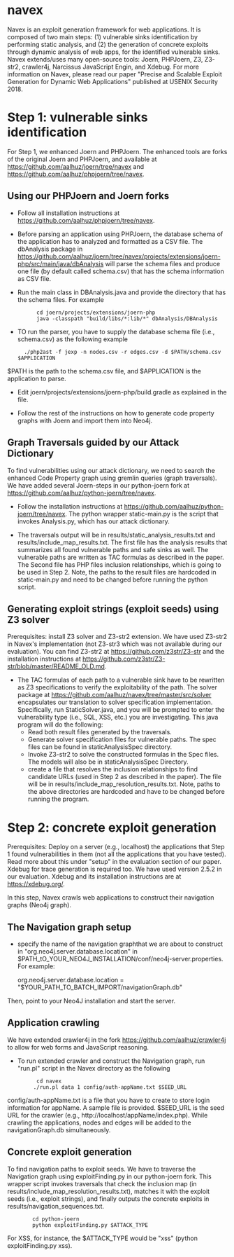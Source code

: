 # navex
Navex is an exploit generation framework for web applications. It is composed of two main steps: (1) vulnerable sinks identification by performing static analysis, and (2) the generation of concrete exploits through dynamic analysis of web apps, for the identified vulnerable sinks. Navex extends/uses many open-source tools: Joern, PHPJoern, Z3, Z3-str2, crawler4j, Narcissus JavaScript Engin, and Xdebug. For more information on Navex, please read our paper "Precise and Scalable Exploit Generation for Dynamic Web Applications" published at USENIX Security 2018.

# Step 1: vulnerable sinks identification #
For Step 1, we enhanced Joern and PHPJoern. The enhanced tools are forks of the original Joern and PHPJoern, and available at https://github.com/aalhuz/joern/tree/navex and https://github.com/aalhuz/phpjoern/tree/navex.   


## Using our PHPJoern and Joern forks ##

- Follow all installation instructions at https://github.com/aalhuz/phpjoern/tree/navex.
- Before parsing an application using PHPJoern, the database schema of the application has to analyzed and formatted as a CSV file.
The dbAnalysis package in https://github.com/aalhuz/joern/tree/navex/projects/extensions/joern-php/src/main/java/dbAnalysis will parse the schema files and produce one file (by default called schema.csv) that has the schema information as CSV file.

- Run the main class in DBAnalysis.java and provide the directory that has the schema files. For example

			cd joern/projects/extensions/joern-php
			java -classpath "build/libs/*:lib/*" dbAnalysis/DBAnalysis


- TO run the parser, you have to supply the database schema file (i.e., schema.csv) as the following example
  			
        ./php2ast -f jexp -n nodes.csv -r edges.csv -d $PATH/schema.csv $APPLICATION

$PATH is the path to the schema.csv file, and $APPLICATION is the application to parse.

- Edit joern/projects/extensions/joern-php/build.gradle as explained in the file. 

- Follow the rest of the instructions on how to generate code property graphs with Joern and import them into Neo4j.

## Graph Traversals guided by our Attack Dictionary ##

To find vulnerabilities using our attack dictionary, we need to search the enhanced Code Property graph using gremlin queries (graph traversals). We have added several Joern-steps in our python-joern fork at https://github.com/aalhuz/python-joern/tree/navex.
 
- Follow the installation instructions at https://github.com/aalhuz/python-joern/tree/navex. The python wrapper static-main.py is the script that invokes Analysis.py, which has our attack dictionary.

- The traversals output will be in results/static_analysis_results.txt and results/include_map_results.txt. The first file has the analysis results that summarizes all found vulnerable paths and safe sinks as well. The vulnerable paths are written as TAC formulas as described in the paper. The Second file has PHP files inclusion relationships, which is going to be used in Step 2. Note, the paths to the result files are hardcoded in static-main.py and need to be changed before running the python script.

## Generating exploit strings (exploit seeds) using Z3 solver ##
Prerequisites: install Z3 solver and Z3-str2 extension. We have used Z3-str2 in Navex's implementation (not Z3-str3 which was not available during our evaluation). You can find Z3-str2 at https://github.com/z3str/Z3-str and the installation instructions at https://github.com/z3str/Z3-str/blob/master/README_OLD.md. 

- The TAC formulas of each path to a vulnerable sink have to be rewritten as Z3 specifications to verify the exploitability of the path. The solver package at https://github.com/aalhuz/navex/tree/master/src/solver encapsulates our translation to solver specification implementation. Specifically, run StaticSolver.java, and you will be prompted to enter the vulnerability type (i.e., SQL, XSS, etc.) you are investigating. This java program will do the following: 
  * Read both result files generated by the traversals.
  * Generate solver specification files for vulnerable paths. The spec files can be found in staticAnalysisSpec directory.
  * Invoke Z3-str2 to solve the constructed formulas in the Spec files. The models will also be in staticAnalysisSpec Directory. 
  * create a file that resolves the inclusion relationships to find candidate URLs (used in Step 2 as described in the paper). The file will be in results/include_map_resolution_results.txt. Note, paths to the above directories are hardcoded and have to be changed before running the program. 
 
 
# Step 2: concrete exploit generation #
Prerequisites: Deploy on a server (e.g., localhost) the applications that Step 1 found vulnerabilities in them (not all the applications that you have tested). Read more about this under "setup" in the evaluation section of our paper.
 Xdebug for trace generation is required too. We have used version 2.5.2 in our evaluation. Xdebug and its installation instructions are at https://xdebug.org/.

In this step, Navex crawls web applications to construct their navigation graphs (Neo4j graph). 


## The Navigation graph setup ##
- specify the name of the navigation graphthat we are about to construct in "org.neo4j.server.database.location" in $PATH_tO_YOUR_NEO4J_INSTALLATION/conf/neo4j-server.properties. 
For example: 
    
    org.neo4j.server.database.location = "$YOUR_PATH_TO_BATCH_IMPORT/navigationGraph.db"
    
Then, point to your Neo4J installation and start the server.
               			

## Application crawling ##
We have extended crawler4j in the fork https://github.com/aalhuz/crawler4j to allow for web forms and JavaScript reasoning.  
- To run extended crawler and construct the Navigation graph, run "run.pl" script in the Navex directory as the following 
            
            cd navex
           ./run.pl data 1 config/auth-appName.txt $SEED_URL 

config/auth-appName.txt is a file that you have to create to store login information for appName. A sample file is provided. $SEED_URL is the seed URL for the crawler (e.g., http://localhost/appName/index.php). While crawling the applications, nodes and edges will be added to the navigationGraph.db simultaneously. 

## Concrete exploit generation ##
To find navigation paths to exploit seeds. We have to traverse the Navigation graph using  exploitFinding.py in our python-joern fork. This wrapper script invokes traversals that check the inclusion map (in results/include_map_resolution_results.txt), matches it with the exploit seeds (i.e., exploit strings), and finally outputs the concrete exploits in results/navigation_sequences.txt. 
 
		    cd python-joern
		    python exploitFinding.py $ATTACK_TYPE
  For XSS, for instance, the $ATTACK_TYPE would be "xss" (python exploitFinding.py xss).


